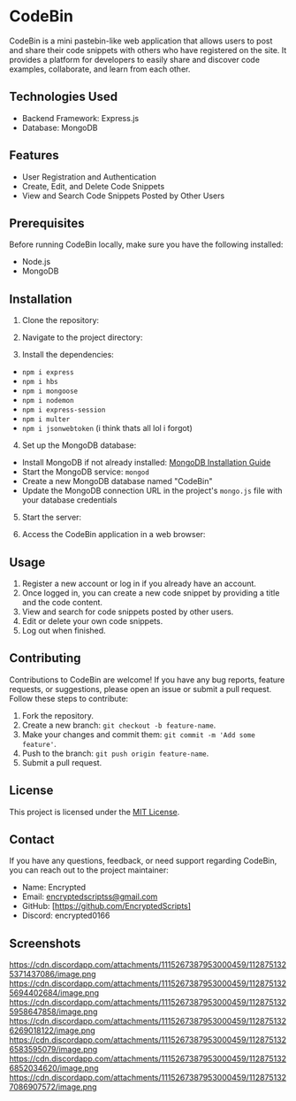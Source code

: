 # CodeBin

CodeBin is a mini pastebin-like web application that allows users to post and share their code snippets with others who have registered on the site. It provides a platform for developers to easily share and discover code examples, collaborate, and learn from each other.

## Technologies Used

- Backend Framework: Express.js
- Database: MongoDB

## Features

- User Registration and Authentication
- Create, Edit, and Delete Code Snippets
- View and Search Code Snippets Posted by Other Users

## Prerequisites

Before running CodeBin locally, make sure you have the following installed:

- Node.js
- MongoDB

## Installation

1. Clone the repository:

2. Navigate to the project directory:

3. Install the dependencies:

- `npm i express`
- `npm i hbs`
- `npm i mongoose`
- `npm i nodemon`
- `npm i express-session`
- `npm i multer`
- `npm i jsonwebtoken`
  (i think thats all lol i forgot)

4. Set up the MongoDB database:

- Install MongoDB if not already installed: [MongoDB Installation Guide](https://docs.mongodb.com/manual/installation/)
- Start the MongoDB service: `mongod`
- Create a new MongoDB database named "CodeBin"
- Update the MongoDB connection URL in the project's `mongo.js` file with your database credentials

5. Start the server:

6. Access the CodeBin application in a web browser:

## Usage

1. Register a new account or log in if you already have an account.
2. Once logged in, you can create a new code snippet by providing a title and the code content.
3. View and search for code snippets posted by other users.
4. Edit or delete your own code snippets.
5. Log out when finished.

## Contributing

Contributions to CodeBin are welcome! If you have any bug reports, feature requests, or suggestions, please open an issue or submit a pull request. Follow these steps to contribute:

1. Fork the repository.
2. Create a new branch: `git checkout -b feature-name`.
3. Make your changes and commit them: `git commit -m 'Add some feature'`.
4. Push to the branch: `git push origin feature-name`.
5. Submit a pull request.

## License

This project is licensed under the [MIT License](LICENSE).

## Contact

If you have any questions, feedback, or need support regarding CodeBin, you can reach out to the project maintainer:

- Name: Encrypted
- Email: encryptedscriptss@gmail.com
- GitHub: [https://github.com/EncryptedScripts]
- Discord: encrypted0166

## Screenshots

https://cdn.discordapp.com/attachments/1115267387953000459/1128751325371437086/image.png
https://cdn.discordapp.com/attachments/1115267387953000459/1128751325694402684/image.png
https://cdn.discordapp.com/attachments/1115267387953000459/1128751325958647858/image.png
https://cdn.discordapp.com/attachments/1115267387953000459/1128751326269018122/image.png
https://cdn.discordapp.com/attachments/1115267387953000459/1128751326583595079/image.png
https://cdn.discordapp.com/attachments/1115267387953000459/1128751326852034620/image.png
https://cdn.discordapp.com/attachments/1115267387953000459/1128751327086907572/image.png
